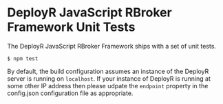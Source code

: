 DeployR JavaScript RBroker Framework Unit Tests
===============================================

The DeployR JavaScript RBroker Framework ships with a set of unit tests.

```
$ npm test
```

By default, the build configuration assumes an instance of the DeployR server
is running on `localhost`. If your instance of DeployR is running at some
other IP address then please udpate the `endpoint` property in the
config.json configuration file as appropriate.
